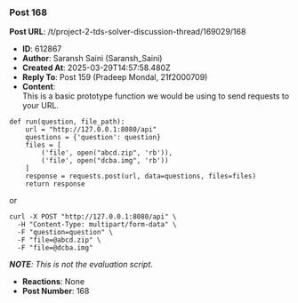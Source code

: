 ### Post 168
**Post URL**: /t/project-2-tds-solver-discussion-thread/169029/168
- **ID**: 612867
- **Author**: Saransh Saini (Saransh_Saini)
- **Created At**: 2025-03-29T14:57:58.480Z
- **Reply To**: Post 159 (Pradeep Mondal, 21f2000709)
- **Content**:  
  This is a basic prototype function we would be using to send requests to your URL.
<pre data-code-wrap="python"><code class="lang-python">def run(question, file_path):
    url = "http://127.0.0.1:8080/api"
    questions = {'question': question}
    files = [
        ('file', open("abcd.zip", 'rb')),
        ('file', open("dcba.img", 'rb'))
    ]
    response = requests.post(url, data=questions, files=files)
    return response
</code></pre>
or
<pre data-code-wrap="curl"><code class="lang-curl">curl -X POST "http://127.0.0.1:8080/api" \
  -H "Content-Type: multipart/form-data" \
  -F "question=question" \
  -F "file=@abcd.zip" \
  -F "file=@dcba.img"
</code></pre>
<em><strong>NOTE</strong>: This is not the evaluation script.</em>
- **Reactions**: None
- **Post Number**: 168

